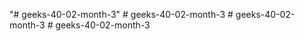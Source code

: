 "# geeks-40-02-month-3" 
#   g e e k s - 4 0 - 0 2 - m o n t h - 3  
 #   g e e k s - 4 0 - 0 2 - m o n t h - 3  
 #   g e e k s - 4 0 - 0 2 - m o n t h - 3  
 